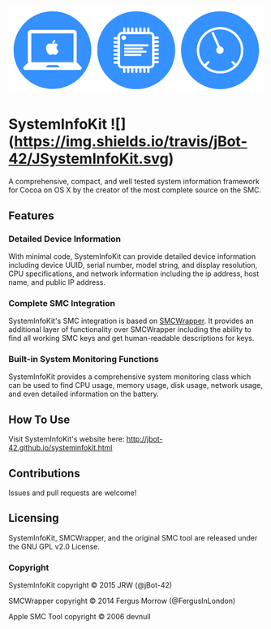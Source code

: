 ![Logo](/Icon.png)

# SystemInfoKit ![] (https://img.shields.io/travis/jBot-42/JSystemInfoKit.svg)
A comprehensive, compact, and well tested system information framework for Cocoa on OS X by the creator of the most complete source on the SMC. 

## Features

### Detailed Device Information

With minimal code, SystemInfoKit can provide detailed device information including device UUID, serial number, model string, and display resolution, CPU specifications, and network information including the ip address, host name, and public IP address.

### Complete SMC Integration

SystemInfoKit's SMC integration is based on [SMCWrapper](https://github.com/FergusInLondon/SMCWrapper). It provides an additional layer of functionality over SMCWrapper including the ability to find all working SMC keys and get human-readable descriptions for keys.

### Built-in System Monitoring Functions

SystemInfoKit provides a comprehensive system monitoring class which can be used to find CPU usage, memory usage, disk usage, network usage, and even detailed information on the battery.

## How To Use

Visit SystemInfoKit's website here: http://jbot-42.github.io/systeminfokit.html

## Contributions

Issues and pull requests are welcome!

## Licensing

SystemInfoKit, SMCWrapper, and the original SMC tool are released under the GNU GPL v2.0 License.

### Copyright

SystemInfoKit copyright © 2015 JRW (@jBot-42)

SMCWrapper copyright © 2014 Fergus Morrow (@FergusInLondon)

Apple SMC Tool copyright © 2006 devnull 
